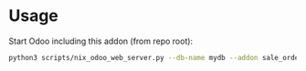 # Usage

Start Odoo including this addon (from repo root):

```bash
python3 scripts/nix_odoo_web_server.py --db-name mydb --addon sale_order_invoice_amount
```
